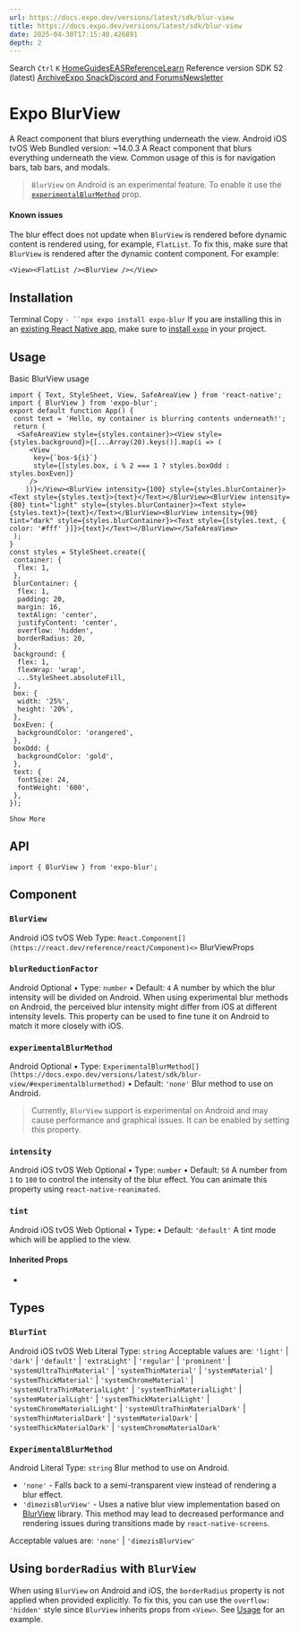 ```yaml
---
url: https://docs.expo.dev/versions/latest/sdk/blur-view
title: https://docs.expo.dev/versions/latest/sdk/blur-view
date: 2025-04-30T17:15:40.426891
depth: 2
---
```


Search
`Ctrl` `K`
[Home](https://docs.expo.dev/)[Guides](https://docs.expo.dev/guides/overview)[EAS](https://docs.expo.dev/eas)[Reference](https://docs.expo.dev/versions/latest)[Learn](https://docs.expo.dev/tutorial/overview)
Reference version
SDK 52 (latest)
[Archive](https://docs.expo.dev/archive)[Expo Snack](https://snack.expo.dev)[Discord and Forums](https://chat.expo.dev)[Newsletter](https://expo.dev/mailing-list/signup)
# Expo BlurView
A React component that blurs everything underneath the view.
Android
iOS
tvOS
Web
Bundled version:
~14.0.3
A React component that blurs everything underneath the view. Common usage of this is for navigation bars, tab bars, and modals.
> `BlurView` on Android is an experimental feature. To enable it use the [`experimentalBlurMethod`](https://docs.expo.dev/versions/latest/sdk/blur-view#experimentalblurmethod) prop.
#### Known issues
The blur effect does not update when `BlurView` is rendered before dynamic content is rendered using, for example, `FlatList`. To fix this, make sure that `BlurView` is rendered after the dynamic content component. For example:
```
<View><FlatList /><BlurView /></View>

```

## Installation
Terminal
Copy
`- ``npx expo install expo-blur`
If you are installing this in an [existing React Native app](https://docs.expo.dev/bare/overview), make sure to [install `expo`](https://docs.expo.dev/bare/installing-expo-modules) in your project.
## Usage
Basic BlurView usage
```
import { Text, StyleSheet, View, SafeAreaView } from 'react-native';
import { BlurView } from 'expo-blur';
export default function App() {
 const text = 'Hello, my container is blurring contents underneath!';
 return (
  <SafeAreaView style={styles.container}><View style={styles.background}>{[...Array(20).keys()].map(i => (
     <View
      key={`box-${i}`}
      style={[styles.box, i % 2 === 1 ? styles.boxOdd : styles.boxEven]}
     />
    ))}</View><BlurView intensity={100} style={styles.blurContainer}><Text style={styles.text}>{text}</Text></BlurView><BlurView intensity={80} tint="light" style={styles.blurContainer}><Text style={styles.text}>{text}</Text></BlurView><BlurView intensity={90} tint="dark" style={styles.blurContainer}><Text style={[styles.text, { color: '#fff' }]}>{text}</Text></BlurView></SafeAreaView>
 );
}
const styles = StyleSheet.create({
 container: {
  flex: 1,
 },
 blurContainer: {
  flex: 1,
  padding: 20,
  margin: 16,
  textAlign: 'center',
  justifyContent: 'center',
  overflow: 'hidden',
  borderRadius: 20,
 },
 background: {
  flex: 1,
  flexWrap: 'wrap',
  ...StyleSheet.absoluteFill,
 },
 box: {
  width: '25%',
  height: '20%',
 },
 boxEven: {
  backgroundColor: 'orangered',
 },
 boxOdd: {
  backgroundColor: 'gold',
 },
 text: {
  fontSize: 24,
  fontWeight: '600',
 },
});

Show More

```

## API
```
import { BlurView } from 'expo-blur';

```

## Component
### `BlurView`
Android
iOS
tvOS
Web
Type: `React.Component[](https://react.dev/reference/react/Component)<>`
BlurViewProps
### `blurReductionFactor`
Android
Optional • Type: `number` • Default: `4`
A number by which the blur intensity will be divided on Android.
When using experimental blur methods on Android, the perceived blur intensity might differ from iOS at different intensity levels. This property can be used to fine tune it on Android to match it more closely with iOS.
### `experimentalBlurMethod`
Android
Optional • Type: `ExperimentalBlurMethod[](https://docs.expo.dev/versions/latest/sdk/blur-view/#experimentalblurmethod)` • Default: `'none'`
Blur method to use on Android.
> Currently, `BlurView` support is experimental on Android and may cause performance and graphical issues. It can be enabled by setting this property.
### `intensity`
Android
iOS
tvOS
Web
Optional • Type: `number` • Default: `50`
A number from `1` to `100` to control the intensity of the blur effect.
You can animate this property using `react-native-reanimated`.
### `tint`
Android
iOS
tvOS
Web
Optional • Type: • Default: `'default'`
A tint mode which will be applied to the view.
#### Inherited Props
  * 

## Types
### `BlurTint`
Android
iOS
tvOS
Web
Literal Type: `string`
Acceptable values are: `'light'` | `'dark'` | `'default'` | `'extraLight'` | `'regular'` | `'prominent'` | `'systemUltraThinMaterial'` | `'systemThinMaterial'` | `'systemMaterial'` | `'systemThickMaterial'` | `'systemChromeMaterial'` | `'systemUltraThinMaterialLight'` | `'systemThinMaterialLight'` | `'systemMaterialLight'` | `'systemThickMaterialLight'` | `'systemChromeMaterialLight'` | `'systemUltraThinMaterialDark'` | `'systemThinMaterialDark'` | `'systemMaterialDark'` | `'systemThickMaterialDark'` | `'systemChromeMaterialDark'`
### `ExperimentalBlurMethod`
Android
Literal Type: `string`
Blur method to use on Android.
  * `'none'` - Falls back to a semi-transparent view instead of rendering a blur effect.
  * `'dimezisBlurView'` - Uses a native blur view implementation based on [BlurView](https://github.com/Dimezis/BlurView) library. This method may lead to decreased performance and rendering issues during transitions made by `react-native-screens`.


Acceptable values are: `'none'` | `'dimezisBlurView'`
## Using `borderRadius` with `BlurView`
When using `BlurView` on Android and iOS, the `borderRadius` property is not applied when provided explicitly. To fix this, you can use the `overflow: 'hidden'` style since `BlurView` inherits props from `<View>`. See [Usage](https://docs.expo.dev/versions/latest/sdk/blur-view#usage) for an example.

